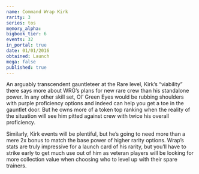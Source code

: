 ```yaml
---
name: Command Wrap Kirk
rarity: 3
series: tos
memory_alpha:
bigbook_tier: 6
events: 32
in_portal: true
date: 01/01/2016
obtained: Launch
mega: false
published: true
---
```


An arguably transcendent gauntleteer at the Rare level, Kirk’s “viability” there says more about WRG’s plans for new rare crew than his standalone power. In any other skill set, Ol’ Green Eyes would be rubbing shoulders with purple proficiency options and indeed can help you get a toe in the gauntlet door. But he owns more of a token top ranking when the reality of the situation will see him pitted against crew with twice his overall proficiency.

Similarly, Kirk events will be plentiful, but he’s going to need more than a mere 2x bonus to match the base power of higher rarity options. Wrap’s stats are truly impressive for a launch card of his rarity, but you’ll have to strike early to get much use out of him as veteran players will be looking for more collection value when choosing who to level up with their spare trainers.
